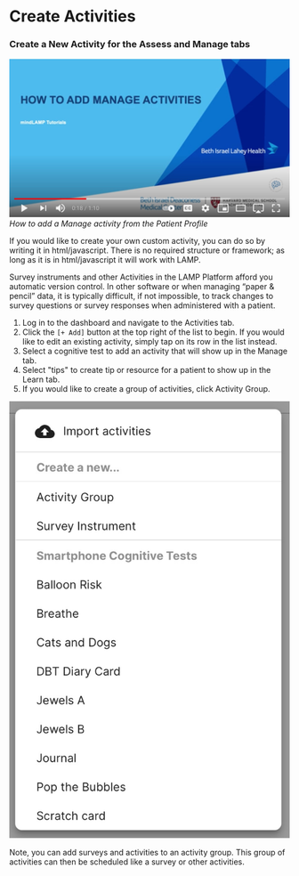 # Create Activities

### Create a New Activity for the Assess and Manage tabs

[![Video Explanation](assets/manage_act_video.jpg)](https://www.youtube.com/watch?v=SJpWGlI_jdQ)
*How to add a Manage activity from the Patient Profile*

If you would like to create your own custom activity, you can do so by writing it in html/javascript. There is no required structure or framework; as long as it is in html/javascript it will work with LAMP.

Survey instruments and other Activities in the LAMP Platform afford you automatic version control. In other software or when managing “paper & pencil” data, it is typically difficult, if not impossible, to track changes to survey questions or survey responses when administered with a patient. 

1. Log in to the dashboard and navigate to the Activities tab.
2. Click the `[+ Add]` button at the top right of the list to begin. If you would like to edit an existing activity, simply tap on its row in the list instead.
3. Select a cognitive test to add an activity that will show up in the Manage tab.
4. Select "tips" to create tip or resource for a patient to show up in the Learn tab.
5. If you would like to create a group of activities, click Activity Group.

![](assets/activity_menu.jpg)

Note, you can add surveys and activities to an activity group. This group of activities can then be scheduled like a survey or other activities.
